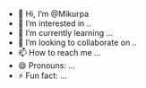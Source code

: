 - 👋 Hi, I’m @Mikurpa
- 👀 I’m interested in ..
- 🌱 I’m currently learning ...
- 💞️ I’m looking to collaborate on ..
- 📫 How to reach me ...
- 😄 Pronouns: ...
- ⚡ Fun fact: ...

<!---
Mikurpa/Mikurpa is a ✨ special ✨ repository because its `README.md` (this file) appears on your GitHub profile.
You can click the Preview link to take a look at your changes.
--->

